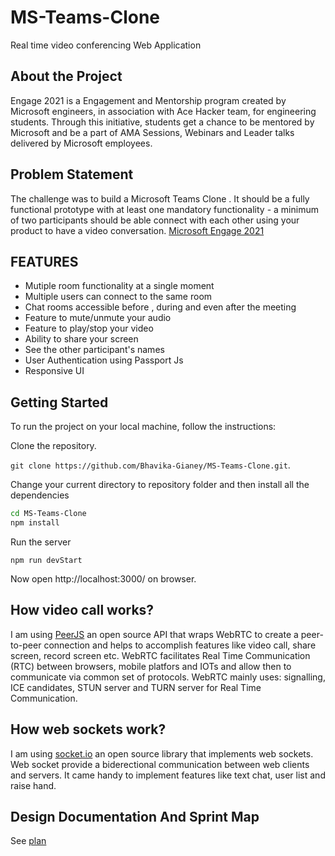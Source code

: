 # MS-Teams-Clone
Real time video conferencing Web Application 


## About the Project
Engage 2021 is a Engagement and Mentorship program created by Microsoft engineers, in association with Ace Hacker team, for engineering students. Through this initiative, students get a chance to be mentored by Microsoft and be a part of AMA Sessions, Webinars and Leader talks delivered by Microsoft employees.

## Problem Statement
The challenge was to build a Microsoft Teams Clone . It should be a fully functional prototype with at least one mandatory functionality - a minimum of two participants should be able connect with each other using your product to have a video conversation. [Microsoft Engage 2021](https://microsoft.acehacker.com/engage2021/)

## FEATURES
* Mutiple room functionality at a single moment
* Multiple users can connect to the same room
* Chat rooms accessible before , during and even after the meeting 
* Feature to mute/unmute your audio
* Feature to play/stop your video
* Ability to share your screen
* See the other participant's names
* User Authentication using Passport Js
* Responsive UI


## Getting Started
To run the project on your local machine, follow the instructions:

Clone the repository.

`git clone https://github.com/Bhavika-Gianey/MS-Teams-Clone.git`.

Change your current directory to repository folder and then install all the dependencies
```bash
cd MS-Teams-Clone
npm install
```

Run the server

`npm run devStart`

Now open http://localhost:3000/ on browser.


## How video call works?

I am using [PeerJS](https://peerjs.com/) an open source API that wraps WebRTC to create a peer-to-peer connection and helps to accomplish features like video call, share screen, record screen etc. WebRTC facilitates Real Time Communication (RTC) between browsers, mobile platfors and IOTs and allow then to communicate via common set of protocols. WebRTC mainly uses: signalling, ICE candidates, STUN server and TURN server for Real Time Communication.

## How web sockets work?

I am using [socket.io](https://socket.io/) an open source library that implements web sockets. Web socket provide a biderectional communication between web clients and servers. It came handy to implement features like text chat, user list and raise hand.

## Design Documentation And Sprint Map

See [plan](https://docs.google.com/document/d/1qQZEzLoVL_Eaf6fwkQQ0P_8GfhUdjHAQ8GGDxShf4bE/edit#heading=h.mbjsiz6n6jlo)






